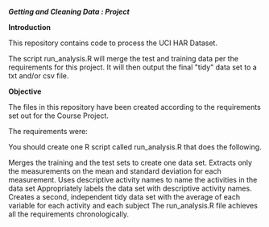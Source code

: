 *__Getting and Cleaning Data : Project__*


**Introduction**


This repository contains code to process the UCI HAR Dataset.

The script run_analysis.R will merge the test and training data per the requirements for this project. It will then output the final "tidy" data set to a txt and/or csv file.

**Objective**

The files in this repository have been created according to the requirements set out for the Course Project.

The requirements were:

You should create one R script called run_analysis.R that does the following.

Merges the training and the test sets to create one data set.
Extracts only the measurements on the mean and standard deviation for each measurement.
Uses descriptive activity names to name the activities in the data set
Appropriately labels the data set with descriptive activity names.
Creates a second, independent tidy data set with the average of each variable for each activity and each subject
The run_analysis.R file achieves all the requirements chronologically.
